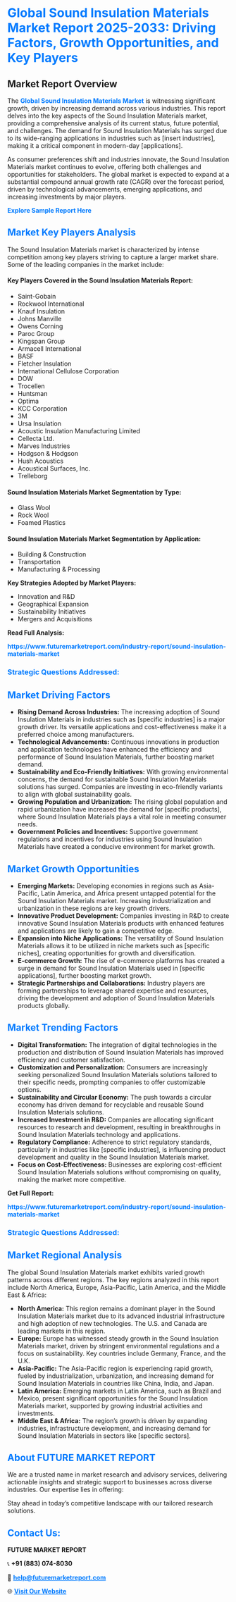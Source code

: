 <h1 style="color: #007BFF;">Global Sound Insulation Materials Market Report 2025-2033: Driving Factors, Growth Opportunities, and Key Players</h1>

<section id="overview">
<h2>Market Report Overview</h2>
<p>The <a href="https://www.futuremarketreport.com/industry-report/sound-insulation-materials-market" style="color: #007BFF; text-decoration: none;"><strong>Global Sound Insulation Materials Market</strong></a> is witnessing significant growth, driven by increasing demand across various industries. This report delves into the key aspects of the Sound Insulation Materials market, providing a comprehensive analysis of its current status, future potential, and challenges. The demand for Sound Insulation Materials has surged due to its wide-ranging applications in industries such as [insert industries], making it a critical component in modern-day [applications].</p>
<p>As consumer preferences shift and industries innovate, the Sound Insulation Materials market continues to evolve, offering both challenges and opportunities for stakeholders. The global market is expected to expand at a substantial compound annual growth rate (CAGR) over the forecast period, driven by technological advancements, emerging applications, and increasing investments by major players.</p>
</section>

<section id="overview">
<p><a href="https://www.futuremarketreport.com/request-sample/reportId=103165" style="color: #007BFF; text-decoration: none;"><strong>Explore Sample Report Here</strong></a></p>
</section>

<section id="key-players">
<h2 style="color: #007BFF;">Market Key Players Analysis</h2>
<p>The Sound Insulation Materials market is characterized by intense competition among key players striving to capture a larger market share. Some of the leading companies in the market include:</p>
<h4>Key Players Covered in the Sound Insulation Materials Report:</h4>
<ul><li>Saint-Gobain</li><li>Rockwool International</li><li>Knauf Insulation</li><li>Johns Manville</li><li>Owens Corning</li><li>Paroc Group</li><li>Kingspan Group</li><li>Armacell International</li><li>BASF</li><li>Fletcher Insulation</li><li>International Cellulose Corporation</li><li>DOW</li><li>Trocellen</li><li>Huntsman</li><li>Optima</li><li>KCC Corporation</li><li>3M</li><li>Ursa Insulation</li><li>Acoustic Insulation Manufacturing Limited</li><li>Cellecta Ltd.</li><li>Marves Industries</li><li>Hodgson &amp; Hodgson</li><li>Hush Acoustics</li><li>Acoustical Surfaces, Inc.</li><li>Trelleborg</li></ul>
<h4>Sound Insulation Materials Market Segmentation by Type:</h4>
<ul><li>Glass Wool</li><li>Rock Wool</li><li>Foamed Plastics</li></ul>

<h4>Sound Insulation Materials Market Segmentation by Application:</h4>
<ul><li>Building &amp; Construction</li><li>Transportation</li><li>Manufacturing &amp; Processing</li></ul>
<p><strong>Key Strategies Adopted by Market Players:</strong></p>
<ul>
<li>Innovation and R&D</li>
<li>Geographical Expansion</li>
<li>Sustainability Initiatives</li>
<li>Mergers and Acquisitions</li>
</ul>
</section>

<section>
<p><strong>Read Full Analysis: </strong></p><a href="https://www.futuremarketreport.com/industry-report/sound-insulation-materials-market" style="color: #007BFF; text-decoration: none;"><strong>https://www.futuremarketreport.com/industry-report/sound-insulation-materials-market</strong></a>
<h3 style="color: #007BFF;">Strategic Questions Addressed:</h3>
</section>

<section id="driving-factors">
<h2 style="color: #007BFF;">Market Driving Factors</h2>
<ul>
<li><strong>Rising Demand Across Industries:</strong> The increasing adoption of Sound Insulation Materials in industries such as [specific industries] is a major growth driver. Its versatile applications and cost-effectiveness make it a preferred choice among manufacturers.</li>
<li><strong>Technological Advancements:</strong> Continuous innovations in production and application technologies have enhanced the efficiency and performance of Sound Insulation Materials, further boosting market demand.</li>
<li><strong>Sustainability and Eco-Friendly Initiatives:</strong> With growing environmental concerns, the demand for sustainable Sound Insulation Materials solutions has surged. Companies are investing in eco-friendly variants to align with global sustainability goals.</li>
<li><strong>Growing Population and Urbanization:</strong> The rising global population and rapid urbanization have increased the demand for [specific products], where Sound Insulation Materials plays a vital role in meeting consumer needs.</li>
<li><strong>Government Policies and Incentives:</strong> Supportive government regulations and incentives for industries using Sound Insulation Materials have created a conducive environment for market growth.</li>
</ul>
</section>

<section id="growth-opportunities">
<h2 style="color: #007BFF;">Market Growth Opportunities</h2>
<ul>
<li><strong>Emerging Markets:</strong> Developing economies in regions such as Asia-Pacific, Latin America, and Africa present untapped potential for the Sound Insulation Materials market. Increasing industrialization and urbanization in these regions are key growth drivers.</li>
<li><strong>Innovative Product Development:</strong> Companies investing in R&D to create innovative Sound Insulation Materials products with enhanced features and applications are likely to gain a competitive edge.</li>
<li><strong>Expansion into Niche Applications:</strong> The versatility of Sound Insulation Materials allows it to be utilized in niche markets such as [specific niches], creating opportunities for growth and diversification.</li>
<li><strong>E-commerce Growth:</strong> The rise of e-commerce platforms has created a surge in demand for Sound Insulation Materials used in [specific applications], further boosting market growth.</li>
<li><strong>Strategic Partnerships and Collaborations:</strong> Industry players are forming partnerships to leverage shared expertise and resources, driving the development and adoption of Sound Insulation Materials products globally.</li>
</ul>
</section>

<section id="trending-factors">
<h2 style="color: #007BFF;">Market Trending Factors</h2>
<ul>
<li><strong>Digital Transformation:</strong> The integration of digital technologies in the production and distribution of Sound Insulation Materials has improved efficiency and customer satisfaction.</li>
<li><strong>Customization and Personalization:</strong> Consumers are increasingly seeking personalized Sound Insulation Materials solutions tailored to their specific needs, prompting companies to offer customizable options.</li>
<li><strong>Sustainability and Circular Economy:</strong> The push towards a circular economy has driven demand for recyclable and reusable Sound Insulation Materials solutions.</li>
<li><strong>Increased Investment in R&D:</strong> Companies are allocating significant resources to research and development, resulting in breakthroughs in Sound Insulation Materials technology and applications.</li>
<li><strong>Regulatory Compliance:</strong> Adherence to strict regulatory standards, particularly in industries like [specific industries], is influencing product development and quality in the Sound Insulation Materials market.</li>
<li><strong>Focus on Cost-Effectiveness:</strong> Businesses are exploring cost-efficient Sound Insulation Materials solutions without compromising on quality, making the market more competitive.</li>
</ul>
</section>

<section>
<p><strong>Get Full Report: </strong></p><a href="https://www.futuremarketreport.com/industry-report/sound-insulation-materials-market" style="color: #007BFF; text-decoration: none;"><strong>https://www.futuremarketreport.com/industry-report/sound-insulation-materials-market</strong></a>
<h3 style="color: #007BFF;">Strategic Questions Addressed:</h3>
</section>


<section id="regional-analysis">
<h2 style="color: #007BFF;">Market Regional Analysis</h2>
<p>The global Sound Insulation Materials market exhibits varied growth patterns across different regions. The key regions analyzed in this report include North America, Europe, Asia-Pacific, Latin America, and the Middle East & Africa:</p>
<ul>
<li><strong>North America:</strong> This region remains a dominant player in the Sound Insulation Materials market due to its advanced industrial infrastructure and high adoption of new technologies. The U.S. and Canada are leading markets in this region.</li>
<li><strong>Europe:</strong> Europe has witnessed steady growth in the Sound Insulation Materials market, driven by stringent environmental regulations and a focus on sustainability. Key countries include Germany, France, and the U.K.</li>
<li><strong>Asia-Pacific:</strong> The Asia-Pacific region is experiencing rapid growth, fueled by industrialization, urbanization, and increasing demand for Sound Insulation Materials in countries like China, India, and Japan.</li>
<li><strong>Latin America:</strong> Emerging markets in Latin America, such as Brazil and Mexico, present significant opportunities for the Sound Insulation Materials market, supported by growing industrial activities and investments.</li>
<li><strong>Middle East & Africa:</strong> The region’s growth is driven by expanding industries, infrastructure development, and increasing demand for Sound Insulation Materials in sectors like [specific sectors].</li>
</ul>
</section>

<footer>
<h2 style="color: #007BFF;">About FUTURE MARKET REPORT</h2>
<p>We are a trusted name in market research and advisory services, delivering actionable insights and strategic support to businesses across diverse industries. Our expertise lies in offering:</p>

<p>Stay ahead in today’s competitive landscape with our tailored research solutions.</p>

<h2 style="color: #007BFF;">Contact Us:</h2>
<p><strong>FUTURE MARKET REPORT</strong></p>
<p>📞 <strong>+91 (883) 074-8030</strong></p>
<p>📧 <strong><a href="mailto:help@futuremarketreport.com" style="color: #007BFF;">help@futuremarketreport.com</a></strong></p>
<p>🌐 <strong><a href="https://www.futuremarketreport.com/" style="color: #007BFF;">Visit Our Website</a></strong></p>
</footer>